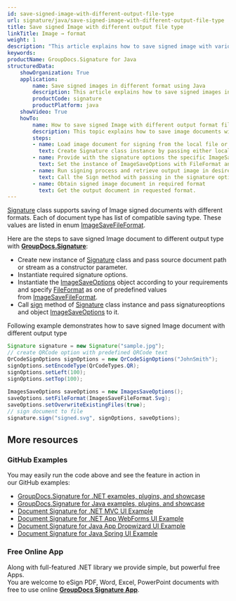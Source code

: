 ```yaml
---
id: save-signed-image-with-different-output-file-type
url: signature/java/save-signed-image-with-different-output-file-type
title: Save signed Image with different output file type
linkTitle: Image → format
weight: 1
description: "This article explains how to save signed image with various image formats by GroupDocs.Signature API."
keywords: 
productName: GroupDocs.Signature for Java
structuredData:
    showOrganization: True
    application:    
        name: Save signed images in different format using Java    
        description: This article explains how to save signed images in differnt output format using Java language and GroupDocs.Signature for Java APIs
        productCode: signature
        productPlatform: java 
    showVideo: True
    howTo:
        name: How to save signed Image with different output format file using Java 
        description: This topic explains how to save image documents with specific file format using Java
        steps:
        - name: Load image document for signing from the local file or stream.
          text: Create Signature class instance by passing either local or network file path or stream. 
        - name: Provide with the signature options the specific ImageSaveOptions in. 
          text: Set the instance of ImageSaveOptions with FileFormat and Overwrite properties to setup the saving policy.
        - name: Run signing process and retrieve output image in desired format 
          text: Call the Sign method with passing in the signature options and the image save options.
        - name: Obtain signed image document in required format
          text: Get the output document in requested format.
---
```

[Signature](https://reference.groupdocs.com/java/signature/com.groupdocs.signature/Signature) class supports saving of Image signed documents with different formats. Each of document type has list of compatible saving type. These values are listed in enum [ImageSaveFileFormat](https://reference.groupdocs.com/java/signature/com.groupdocs.signature.domain.enums/ImagesSaveFileFormat).

Here are the steps to save signed Image document to different output type with [**GroupDocs.Signature**](https://products.groupdocs.com/signature/java):

*   Create new instance of [Signature](https://reference.groupdocs.com/java/signature/com.groupdocs.signature/Signature) class and pass source document path or stream as a constructor parameter.    
*   Instantiate required signature options.
*   Instantiate the [ImageSaveOptions](https://reference.groupdocs.com/java/signature/com.groupdocs.signature.options.saveoptions.imagessaveoptions/ImagesSaveOptions) object according to your requirements and specify [FileFormat](https://reference.groupdocs.com/net/signature/groupdocs.signature.options/imagesaveoptions/properties/fileformat) as one of predefined values from [ImageSaveFileFormat](https://reference.groupdocs.com/java/signature/com.groupdocs.signature.domain.enums/ImagesSaveFileFormat).  
*   Call [sign](https://reference.groupdocs.com/java/signature/com.groupdocs.signature/Signature#sign(java.io.OutputStream,%20com.groupdocs.signature.options.sign.SignOptions)) method of [Signature](https://reference.groupdocs.com/java/signature/com.groupdocs.signature/Signature) class instance and pass signatureoptions and object [ImageSaveOptions](https://reference.groupdocs.com/java/signature/com.groupdocs.signature.options.saveoptions.imagessaveoptions/ImagesSaveOptions) to it.
    

Following example demonstrates how to save signed Image document with different output type

```java
Signature signature = new Signature("sample.jpg");
// create QRCode option with predefined QRCode text
QrCodeSignOptions signOptions = new QrCodeSignOptions("JohnSmith");
signOptions.setEncodeType(QrCodeTypes.QR);
signOptions.setLeft(100);
signOptions.setTop(100);
 
ImagesSaveOptions saveOptions = new ImagesSaveOptions();
saveOptions.setFileFormat(ImagesSaveFileFormat.Svg);
saveOptions.setOverwriteExistingFiles(true);
// sign document to file
signature.sign("signed.svg", signOptions, saveOptions);
```

## More resources

### GitHub Examples 

You may easily run the code above and see the feature in action in our GitHub examples:

*   [GroupDocs.Signature for .NET examples, plugins, and showcase](https://github.com/groupdocs-signature/GroupDocs.Signature-for-.NET)    
*   [GroupDocs.Signature for Java examples, plugins, and showcase](https://github.com/groupdocs-signature/GroupDocs.Signature-for-Java)    
*   [Document Signature for .NET MVC UI Example](https://github.com/groupdocs-signature/GroupDocs.Signature-for-.NET-MVC)    
*   [Document Signature for .NET App WebForms UI Example](https://github.com/groupdocs-signature/GroupDocs.Signature-for-.NET-WebForms)    
*   [Document Signature for Java App Dropwizard UI Example](https://github.com/groupdocs-signature/GroupDocs.Signature-for-Java-Dropwizard)   
*   [Document Signature for Java Spring UI Example](https://github.com/groupdocs-signature/GroupDocs.Signature-for-Java-Spring)
    

### Free Online App 

Along with full-featured .NET library we provide simple, but powerful free Apps.  
You are welcome to eSign PDF, Word, Excel, PowerPoint documents with free to use online **[GroupDocs Signature App](https://products.groupdocs.app/signature)**.

